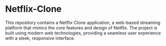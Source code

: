 # Netflix-Clone
This repository contains a Netflix Clone application, a web-based streaming platform that mimics the core features and design of Netflix. The project is built using modern web technologies, providing a seamless user experience with a sleek, responsive interface.
